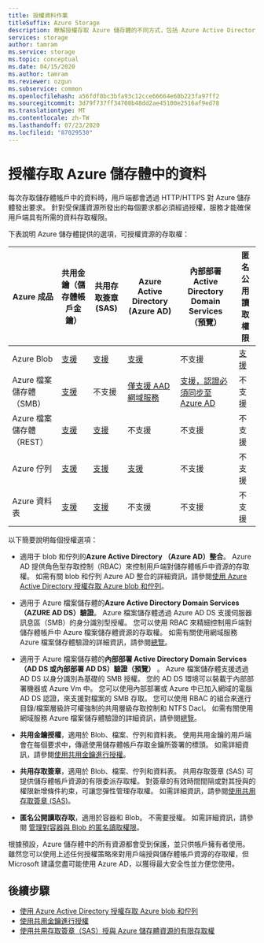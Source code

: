 ```yaml
---
title: 授權資料作業
titleSuffix: Azure Storage
description: 瞭解授權存取 Azure 儲存體的不同方式，包括 Azure Active Directory、共用金鑰授權或共用存取簽章（SAS）。
services: storage
author: tamram
ms.service: storage
ms.topic: conceptual
ms.date: 04/15/2020
ms.author: tamram
ms.reviewer: ozgun
ms.subservice: common
ms.openlocfilehash: a56fdf8bc3bfa93c12cce66664e68b223fa97ff2
ms.sourcegitcommit: 3d79f737ff34708b48dd2ae45100e2516af9ed78
ms.translationtype: MT
ms.contentlocale: zh-TW
ms.lasthandoff: 07/23/2020
ms.locfileid: "87029530"
---
```

# <a name="authorizing-access-to-data-in-azure-storage"></a>授權存取 Azure 儲存體中的資料

每次存取儲存體帳戶中的資料時，用戶端都會透過 HTTP/HTTPS 對 Azure 儲存體發出要求。 針對受保護資源所發出的每個要求都必須經過授權，服務才能確保用戶端具有所需的資料存取權限。

下表說明 Azure 儲存體提供的選項，可授權資源的存取權：

| Azure 成品 | 共用金鑰（儲存體帳戶金鑰） | 共用存取簽章 (SAS) | Azure Active Directory (Azure AD) | 內部部署 Active Directory Domain Services （預覽） | 匿名公用讀取權限 |
| -------------- | -------------------------------- | ----------------------------- | --------------------------------- | ------------------------------------------------------ | ---------------------------- |
|Azure Blob     |[支援](/rest/api/storageservices/authorize-with-shared-key/)         |[支援](storage-sas-overview.md)         |[支援](storage-auth-aad.md)         |不支援|[支援](../blobs/storage-manage-access-to-resources.md)         |
|Azure 檔案儲存體（SMB）     |[支援](/rest/api/storageservices/authorize-with-shared-key/)         |不支援         |[僅支援 AAD 網域服務](../files/storage-files-active-directory-overview.md)         |[支援，認證必須同步至 Azure AD](../files/storage-files-active-directory-overview.md)|不支援         |
|Azure 檔案儲存體（REST）     |[支援](/rest/api/storageservices/authorize-with-shared-key/)         |[支援](storage-sas-overview.md)         |不支援         |不支援 |不支援         |
|Azure 佇列     |[支援](/rest/api/storageservices/authorize-with-shared-key/)         |[支援](storage-sas-overview.md)         |[支援](storage-auth-aad.md)         |不支援 | 不支援         |
|Azure 資料表     |[支援](/rest/api/storageservices/authorize-with-shared-key/)         |[支援](storage-sas-overview.md)         |不支援         |不支援| 不支援         |

以下簡要說明每個授權選項：

- 適用于 blob 和佇列的**Azure Active Directory （Azure AD）整合**。 Azure AD 提供角色型存取控制（RBAC）來控制用戶端對儲存體帳戶中資源的存取權。 如需有關 blob 和佇列 Azure AD 整合的詳細資訊，請參閱[使用 Azure Active Directory 授權存取 Azure blob 和佇列](storage-auth-aad.md)。

- 適用于 Azure 檔案儲存體的**Azure Active Directory Domain Services （AZURE AD DS）驗證**。 Azure 檔案儲存體透過 Azure AD DS 支援伺服器訊息區（SMB）的身分識別型授權。 您可以使用 RBAC 來精細控制用戶端對儲存體帳戶中 Azure 檔案儲存體資源的存取權。 如需有關使用網域服務 Azure 檔案儲存體驗證的詳細資訊，請參閱[總覽](../files/storage-files-active-directory-overview.md)。

- 適用于 Azure 檔案儲存體的**內部部署 Active Directory Domain Services （AD DS 或內部部署 AD DS）驗證（預覽）** 。 Azure 檔案儲存體支援透過 AD DS 以身分識別為基礎的 SMB 授權。 您的 AD DS 環境可以裝載于內部部署機器或 Azure Vm 中。 您可以使用內部部署或 Azure 中已加入網域的電腦 AD DS 認證，來支援對檔案的 SMB 存取。 您可以使用 RBAC 的組合來進行目錄/檔案層級許可權強制的共用層級存取控制和 NTFS Dacl。 如需有關使用網域服務 Azure 檔案儲存體驗證的詳細資訊，請參閱[總覽](../files/storage-files-active-directory-overview.md)。

- **共用金鑰授權**，適用於 Blob、檔案、佇列和資料表。 使用共用金鑰的用戶端會在每個要求中，傳遞使用儲存體帳戶存取金鑰所簽署的標頭。 如需詳細資訊，請參閱[使用共用金鑰進行授權](/rest/api/storageservices/authorize-with-shared-key/)。
- **共用存取簽章**，適用於 Blob、檔案、佇列和資料表。 共用存取簽章 (SAS) 可提供儲存體帳戶資源的有限委派存取權。 對簽章的有效時間間隔或對其授與的權限新增條件約束，可讓您彈性管理存取權。 如需詳細資訊，請參閱[使用共用存取簽章 (SAS)](storage-sas-overview.md)。
- **匿名公開讀取存取**，適用於容器和 Blob。 不需要授權。 如需詳細資訊，請參閱 [管理對容器與 Blob 的匿名讀取權限](../blobs/storage-manage-access-to-resources.md)。  

根據預設，Azure 儲存體中的所有資源都會受到保護，並只供帳戶擁有者使用。 雖然您可以使用上述任何授權策略來對用戶端授與儲存體帳戶資源的存取權，但 Microsoft 建議您盡可能使用 Azure AD，以獲得最大安全性並方便您使用。

## <a name="next-steps"></a>後續步驟

- [使用 Azure Active Directory 授權存取 Azure blob 和佇列](storage-auth-aad.md)
- [使用共用金鑰進行授權](/rest/api/storageservices/authorize-with-shared-key/)
- [使用共用存取簽章（SAS）授與 Azure 儲存體資源的有限存取權](storage-sas-overview.md)
